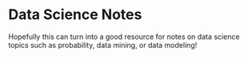 # Data Science Notes

Hopefully this can turn into a good resource for notes on data science topics such as probability, data mining, or data modeling!